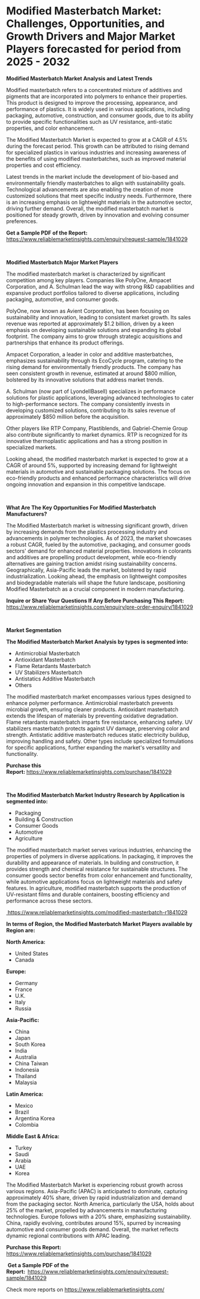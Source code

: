 <p><h1>Modified Masterbatch Market: Challenges, Opportunities, and Growth Drivers and Major Market Players forecasted for period from 2025 - 2032</h1></p><p><strong>Modified Masterbatch Market Analysis and Latest Trends</strong></p>
<p><p>Modified masterbatch refers to a concentrated mixture of additives and pigments that are incorporated into polymers to enhance their properties. This product is designed to improve the processing, appearance, and performance of plastics. It is widely used in various applications, including packaging, automotive, construction, and consumer goods, due to its ability to provide specific functionalities such as UV resistance, anti-static properties, and color enhancement.</p><p>The Modified Masterbatch Market is expected to grow at a CAGR of 4.5% during the forecast period. This growth can be attributed to rising demand for specialized plastics in various industries and increasing awareness of the benefits of using modified masterbatches, such as improved material properties and cost efficiency. </p><p>Latest trends in the market include the development of bio-based and environmentally friendly masterbatches to align with sustainability goals. Technological advancements are also enabling the creation of more customized solutions that meet specific industry needs. Furthermore, there is an increasing emphasis on lightweight materials in the automotive sector, driving further demand. Overall, the modified masterbatch market is positioned for steady growth, driven by innovation and evolving consumer preferences.</p></p>
<p><strong>Get a Sample PDF of the Report:&nbsp;</strong> <a href="https://www.reliablemarketinsights.com/enquiry/request-sample/1841029?utm_campaign=2041&utm_medium=2&utm_source=Github&utm_content=ia&utm_term=03022025&utm_id=modified-masterbatch">https://www.reliablemarketinsights.com/enquiry/request-sample/1841029</a></p>
<p>&nbsp;</p>
<p><strong>Modified Masterbatch Major Market Players</strong></p>
<p><p>The modified masterbatch market is characterized by significant competition among key players. Companies like PolyOne, Ampacet Corporation, and A. Schulman lead the way with strong R&D capabilities and expansive product portfolios tailored to diverse applications, including packaging, automotive, and consumer goods.</p><p>PolyOne, now known as Avient Corporation, has been focusing on sustainability and innovation, leading to consistent market growth. Its sales revenue was reported at approximately $1.2 billion, driven by a keen emphasis on developing sustainable solutions and expanding its global footprint. The company aims to grow through strategic acquisitions and partnerships that enhance its product offerings.</p><p>Ampacet Corporation, a leader in color and additive masterbatches, emphasizes sustainability through its EcoCycle program, catering to the rising demand for environmentally friendly products. The company has seen consistent growth in revenue, estimated at around $800 million, bolstered by its innovative solutions that address market trends.</p><p>A. Schulman (now part of LyondellBasell) specializes in performance solutions for plastic applications, leveraging advanced technologies to cater to high-performance sectors. The company consistently invests in developing customized solutions, contributing to its sales revenue of approximately $850 million before the acquisition.</p><p>Other players like RTP Company, Plastiblends, and Gabriel-Chemie Group also contribute significantly to market dynamics. RTP is recognized for its innovative thermoplastic applications and has a strong position in specialized markets.</p><p>Looking ahead, the modified masterbatch market is expected to grow at a CAGR of around 5%, supported by increasing demand for lightweight materials in automotive and sustainable packaging solutions. The focus on eco-friendly products and enhanced performance characteristics will drive ongoing innovation and expansion in this competitive landscape.</p></p>
<p>&nbsp;</p>
<p><strong>What Are The Key Opportunities For Modified Masterbatch Manufacturers?</strong></p>
<p><p>The Modified Masterbatch market is witnessing significant growth, driven by increasing demands from the plastics processing industry and advancements in polymer technologies. As of 2023, the market showcases a robust CAGR, fueled by the automotive, packaging, and consumer goods sectors' demand for enhanced material properties. Innovations in colorants and additives are propelling product development, while eco-friendly alternatives are gaining traction amidst rising sustainability concerns. Geographically, Asia-Pacific leads the market, bolstered by rapid industrialization. Looking ahead, the emphasis on lightweight composites and biodegradable materials will shape the future landscape, positioning Modified Masterbatch as a crucial component in modern manufacturing.</p></p>
<p><strong>Inquire or Share Your Questions If Any Before Purchasing This Report:</strong> <a href="https://www.reliablemarketinsights.com/enquiry/pre-order-enquiry/1841029?utm_campaign=2041&utm_medium=2&utm_source=Github&utm_content=ia&utm_term=03022025&utm_id=modified-masterbatch">https://www.reliablemarketinsights.com/enquiry/pre-order-enquiry/1841029</a></p>
<p>&nbsp;</p>
<p><strong>Market Segmentation</strong></p>
<p><strong>The Modified Masterbatch Market Analysis by types is segmented into:</strong></p>
<p><ul><li>Antimicrobial Masterbatch</li><li>Antioxidant Masterbatch</li><li>Flame Retardants Masterbatch</li><li>UV Stabilizers Masterbatch</li><li>Antistatics Additive Masterbatch</li><li>Others</li></ul></p>
<p><p>The modified masterbatch market encompasses various types designed to enhance polymer performance. Antimicrobial masterbatch prevents microbial growth, ensuring cleaner products. Antioxidant masterbatch extends the lifespan of materials by preventing oxidative degradation. Flame retardants masterbatch imparts fire resistance, enhancing safety. UV stabilizers masterbatch protects against UV damage, preserving color and strength. Antistatic additive masterbatch reduces static electricity buildup, improving handling and safety. Other types include specialized formulations for specific applications, further expanding the market's versatility and functionality.</p></p>
<p><strong>Purchase this Report:&nbsp;</strong><a href="https://www.reliablemarketinsights.com/purchase/1841029?utm_campaign=2041&utm_medium=2&utm_source=Github&utm_content=ia&utm_term=03022025&utm_id=modified-masterbatch">https://www.reliablemarketinsights.com/purchase/1841029</a></p>
<p>&nbsp;</p>
<p><strong>The Modified Masterbatch Market Industry Research by Application is segmented into:</strong></p>
<p><ul><li>Packaging</li><li>Building & Construction</li><li>Consumer Goods</li><li>Automotive</li><li>Agriculture</li></ul></p>
<p><p>The modified masterbatch market serves various industries, enhancing the properties of polymers in diverse applications. In packaging, it improves the durability and appearance of materials. In building and construction, it provides strength and chemical resistance for sustainable structures. The consumer goods sector benefits from color enhancement and functionality, while automotive applications focus on lightweight materials and safety features. In agriculture, modified masterbatch supports the production of UV-resistant films and durable containers, boosting efficiency and performance across these sectors.</p></p>
<p><a href="https://www.reliablemarketinsights.com/modified-masterbatch-r1841029?utm_campaign=2041&utm_medium=2&utm_source=Github&utm_content=ia&utm_term=03022025&utm_id=modified-masterbatch">&nbsp;https://www.reliablemarketinsights.com/modified-masterbatch-r1841029</a></p>
<p><strong>In terms of Region, the Modified Masterbatch Market Players available by Region are:</strong></p>
<p>
    <p> <strong> North America: </strong>
        <ul>
            <li>United States</li>
            <li>Canada</li>
        </ul>
        </p> 
    <p> <strong> Europe: </strong>
        <ul>
            <li>Germany</li>
            <li>France</li>
            <li>U.K.</li>
            <li>Italy</li>
            <li>Russia</li>
        </ul>
        </p> 
    <p> <strong> Asia-Pacific: </strong>
        <ul>
            <li>China</li>
            <li>Japan</li>
            <li>South Korea</li>
            <li>India</li>
            <li>Australia</li>
            <li>China Taiwan</li>
            <li>Indonesia</li>
            <li>Thailand</li>
            <li>Malaysia</li>
        </ul>
        </p> 
    <p> <strong> Latin America: </strong>
        <ul>
            <li>Mexico</li>
            <li>Brazil</li>
            <li>Argentina Korea</li>
            <li>Colombia</li>
        </ul>
        </p> 
    <p> <strong> Middle East & Africa: </strong>
        <ul>
            <li>Turkey</li>
            <li>Saudi</li>
            <li>Arabia</li>
            <li>UAE</li>
            <li>Korea</li>
        </ul>
    </p>
    </p>
<p><p>The Modified Masterbatch Market is experiencing robust growth across various regions. Asia-Pacific (APAC) is anticipated to dominate, capturing approximately 40% share, driven by rapid industrialization and demand from the packaging sector. North America, particularly the USA, holds about 25% of the market, propelled by advancements in manufacturing technologies. Europe follows with a 20% share, emphasizing sustainability. China, rapidly evolving, contributes around 15%, spurred by increasing automotive and consumer goods demand. Overall, the market reflects dynamic regional contributions with APAC leading.</p></p>
<p><strong>Purchase this Report: </strong><a href="https://www.reliablemarketinsights.com/purchase/1841029?utm_campaign=2041&utm_medium=2&utm_source=Github&utm_content=ia&utm_term=03022025&utm_id=modified-masterbatch">https://www.reliablemarketinsights.com/purchase/1841029</a></p>
<p>&nbsp;<strong>Get a Sample PDF of the Report:&nbsp;&nbsp;</strong><a href="https://www.reliablemarketinsights.com/enquiry/request-sample/1841029?utm_campaign=2041&utm_medium=2&utm_source=Github&utm_content=ia&utm_term=03022025&utm_id=modified-masterbatch">https://www.reliablemarketinsights.com/enquiry/request-sample/1841029</a></p>
<p><strong></strong></p>
<p>Check more reports on <a href="https://www.reliablemarketinsights.com/?utm_campaign=2041&utm_medium=2&utm_source=Github&utm_content=ia&utm_term=03022025&utm_id=modified-masterbatch">https://www.reliablemarketinsights.com/</a></p>